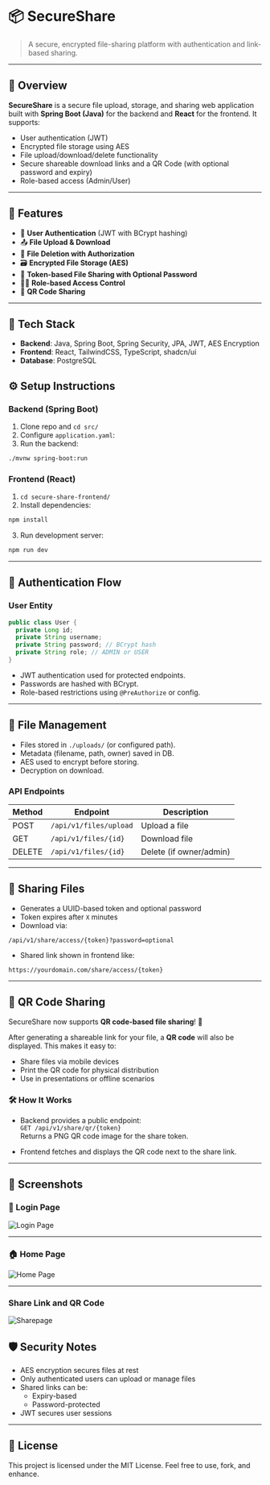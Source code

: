 # 📦 SecureShare

> A secure, encrypted file-sharing platform with authentication and link-based sharing.

---

## 📄 Overview

**SecureShare** is a secure file upload, storage, and sharing web application built with **Spring Boot (Java)** for the backend and **React** for the frontend. It supports:

- User authentication (JWT)
- Encrypted file storage using AES
- File upload/download/delete functionality
- Secure shareable download links and a QR Code (with optional password and expiry)
- Role-based access (Admin/User)

---

## 🚀 Features

- 🔐 **User Authentication** (JWT with BCrypt hashing)
- 📤 **File Upload & Download**
- 🧹 **File Deletion with Authorization**
- 🗃️ **Encrypted File Storage (AES)**
- 🔗 **Token-based File Sharing with Optional Password**
- 👮‍♂️ **Role-based Access Control**
- 🔗 **QR Code Sharing**

---

## 🧱 Tech Stack

- **Backend**: Java, Spring Boot, Spring Security, JPA, JWT, AES Encryption  
- **Frontend**: React, TailwindCSS, TypeScript, shadcn/ui
- **Database**: PostgreSQL


## ⚙️ Setup Instructions

### Backend (Spring Boot)

1. Clone repo and `cd src/`
2. Configure `application.yaml`:
3. Run the backend:

```bash
./mvnw spring-boot:run
```

### Frontend (React)

1. `cd secure-share-frontend/`
2. Install dependencies:

```bash
npm install
```

3. Run development server:

```bash
npm run dev
```

---

## 🔐 Authentication Flow

### User Entity

```java
public class User {
  private Long id;
  private String username;
  private String password; // BCrypt hash
  private String role; // ADMIN or USER
}
```

- JWT authentication used for protected endpoints.
- Passwords are hashed with BCrypt.
- Role-based restrictions using `@PreAuthorize` or config.

---

## 📁 File Management

- Files stored in `./uploads/` (or configured path).
- Metadata (filename, path, owner) saved in DB.
- AES used to encrypt before storing.
- Decryption on download.

### API Endpoints

| Method | Endpoint          | Description              |
|--------|-------------------|--------------------------|
| POST   | `/api/v1/files/upload`         | Upload a file            |
| GET    | `/api/v1/files/{id}`     | Download file            |
| DELETE | `/api/v1/files/{id}`     | Delete (if owner/admin)  |

---

## 🔗 Sharing Files

- Generates a UUID-based token and optional password
- Token expires after `X` minutes
- Download via:

```
/api/v1/share/access/{token}?password=optional
```

- Shared link shown in frontend like:

```
https://yourdomain.com/share/access/{token}
```

---
## 🔗 QR Code Sharing

SecureShare now supports **QR code-based file sharing**! 🚀

After generating a shareable link for your file, a **QR code** will also be displayed. This makes it easy to:

- Share files via mobile devices
- Print the QR code for physical distribution
- Use in presentations or offline scenarios

### 🛠️ How It Works

- Backend provides a public endpoint:  
  `GET /api/v1/share/qr/{token}`  
  Returns a PNG QR code image for the share token.

- Frontend fetches and displays the QR code next to the share link.

---

## 📸 Screenshots

### 🔐 Login Page

![Login Page](./assets/login.png)

---

### 🏠 Home Page

![Home Page](./assets/home.png)

---

### Share Link and QR Code

![Sharepage](./assets/Sharepage.png)



## 🛡️ Security Notes

- AES encryption secures files at rest
- Only authenticated users can upload or manage files
- Shared links can be:
  - Expiry-based
  - Password-protected
- JWT secures user sessions

---

## 📄 License

This project is licensed under the MIT License. Feel free to use, fork, and enhance.
